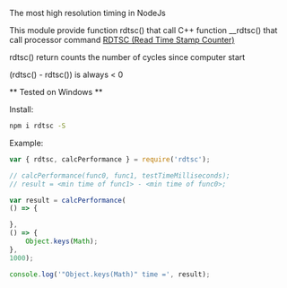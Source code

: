 The most high resolution timing in NodeJs

This module provide function rdtsc() that call C++ function __rdtsc() that call processor command [RDTSC (Read Time Stamp Counter)](https://en.wikipedia.org/wiki/Time_Stamp_Counter)

rdtsc() return counts the number of cycles since computer start

(rdtsc() - rdtsc()) is always < 0

** Tested on Windows **

Install:
```bash
npm i rdtsc -S
```

Example:
```js
var { rdtsc, calcPerformance } = require('rdtsc');

// calcPerformance(func0, func1, testTimeMilliseconds);
// result = <min time of func1> - <min time of func0>;

var result = calcPerformance(
() => {

},
() => {
	Object.keys(Math);
},
1000);

console.log('"Object.keys(Math)" time =', result);
```

